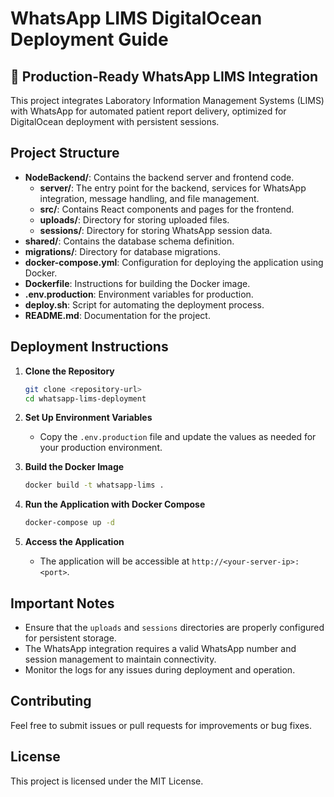 # WhatsApp LIMS DigitalOcean Deployment Guide

## 🚀 Production-Ready WhatsApp LIMS Integration

This project integrates Laboratory Information Management Systems (LIMS) with WhatsApp for automated patient report delivery, optimized for DigitalOcean deployment with persistent sessions.

## Project Structure
- **NodeBackend/**: Contains the backend server and frontend code.
  - **server/**: The entry point for the backend, services for WhatsApp integration, message handling, and file management.
  - **src/**: Contains React components and pages for the frontend.
  - **uploads/**: Directory for storing uploaded files.
  - **sessions/**: Directory for storing WhatsApp session data.
- **shared/**: Contains the database schema definition.
- **migrations/**: Directory for database migrations.
- **docker-compose.yml**: Configuration for deploying the application using Docker.
- **Dockerfile**: Instructions for building the Docker image.
- **.env.production**: Environment variables for production.
- **deploy.sh**: Script for automating the deployment process.
- **README.md**: Documentation for the project.

## Deployment Instructions
1. **Clone the Repository**
   ```bash
   git clone <repository-url>
   cd whatsapp-lims-deployment
   ```

2. **Set Up Environment Variables**
   - Copy the `.env.production` file and update the values as needed for your production environment.

3. **Build the Docker Image**
   ```bash
   docker build -t whatsapp-lims .
   ```

4. **Run the Application with Docker Compose**
   ```bash
   docker-compose up -d
   ```

5. **Access the Application**
   - The application will be accessible at `http://<your-server-ip>:<port>`.

## Important Notes
- Ensure that the `uploads` and `sessions` directories are properly configured for persistent storage.
- The WhatsApp integration requires a valid WhatsApp number and session management to maintain connectivity.
- Monitor the logs for any issues during deployment and operation.

## Contributing
Feel free to submit issues or pull requests for improvements or bug fixes. 

## License
This project is licensed under the MIT License.